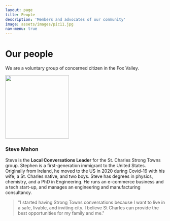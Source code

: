 ```yaml
---
layout: page
title: People
description: 'Members and advocates of our community'
image: assets/images/pic11.jpg
nav-menu: true
---
```


# Our people

We are a voluntary group of concerned citizen in the Fox Valley. 

<p><span class="image left"><img src="{% link assets/images/pic09.jpg %}" width="200" height="200" alt="" /></span><h3>Steve Mahon</h3>Steve is the <b>Local Conversations Leader</b> for the St. Charles Strong Towns group.
Stephen is a first-generation immigrant to the United States. Originally from Ireland, he moved to the US in 2020 during Covid-19 with his wife; a St. Charles native, and two boys. Steve has degrees in physics, chemistry, and a PhD in Engineering. He runs an e-commerce business and a tech start-up, and manages an engineering and manufacturing consultancy.
<blockquote>"I started having Strong Towns conversations because I want to live in a safe, livable, and inviting city. I believe St Charles can provide the best opportunities for my family and me." </blockquote>
</p>
<br>
